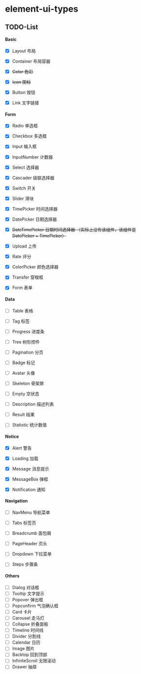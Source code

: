# element-ui-types

## TODO-List

#### Basic

- [x] Layout 布局
- [x] Container 布局容器
- [x] ~~Color 色彩~~
- [x] ~~Icon 图标~~
- [x] Button 按钮
- [x] Link 文字链接


#### Form

- [x] Radio 单选框
- [x] Checkbox 多选框
- [x] Input 输入框
- [x] InputNumber 计数器
- [x] Select 选择器
- [x] Cascader 级联选择器
- [x] Switch 开关
- [x] Slider 滑块
- [x] TimePicker 时间选择器
- [x] DatePicker 日期选择器
- [x] ~~DateTimePicker 日期时间选择器 （实际上没有该组件，该组件是 DatePicker + TimePicker）~~
- [x] Upload 上传
- [x] Rate 评分
- [x] ColorPicker 颜色选择器
- [x] Transfer 穿梭框
- [x] Form 表单


#### Data

- [ ] Table 表格
- [ ] Tag 标签
- [ ] Progress 进度条
- [ ] Tree 树形控件
- [ ] Pagination 分页
- [ ] Badge 标记
- [ ] Avatar 头像
- [ ] Skeleton 骨架屏
- [ ] Empty 空状态
- [ ] Description 描述列表
- [ ] Result 结果
- [ ] Statistic 统计数值


#### Notice

- [x] Alert 警告
- [x] Loading 加载
- [x] Message 消息提示
- [x] MessageBox 弹框
- [x] Notification 通知


#### Navigation

- [ ] NavMenu 导航菜单
- [ ] Tabs 标签页
- [ ] Breadcrumb 面包屑
- [ ] PageHeader 页头
- [ ] Dropdown 下拉菜单
- [ ] Steps 步骤条


#### Others

- [ ] Dialog 对话框
- [ ] Tooltip 文字提示
- [ ] Popover 弹出框
- [ ] Popconfirm 气泡确认框
- [ ] Card 卡片
- [ ] Carousel 走马灯
- [ ] Collapse 折叠面板
- [ ] Timeline 时间线
- [ ] Divider 分割线
- [ ] Calendar 日历
- [ ] Image 图片
- [ ] Backtop 回到顶部
- [ ] InfiniteScroll 无限滚动
- [ ] Drawer 抽屉
